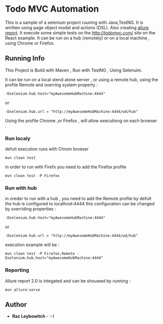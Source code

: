 # Todo MVC Automation
This is a sample of a selenium project ruuning with Java,TestNG.
It is wiritten using page object modal and actions (DSL).
Also creating [allure report](http://allure.qatools.ru). 
It execute some simple tests on the http://todomvc.com/ site on the React example.
It can be run on a hub (remotely) or on a local machine , using Chrome or Firefox. 
## Running Info
This Project is Build with Maven , Run with TestNG , Using Selenuim.

It can be run on a local stend alone server , or using a remote hub, using the profile Remote and overring system property :
```
-Dselenium.hub.host="myAwesomeHubMachine:4444" 
```
or
```
-Dselenium.hub.url = "http://myAwesomeHubMachine:4444/wd/hub"
```
Using the profile Chrome ,or Firefox , will allow executiong on each browser .
### Run localy 
defult execution runs with Chrom broeser 
```
mvn clean test 
```
in order to run with Firefx you need to add the Firefox profile 
```
mvn clean test -P Firefox
```
### Run with hub
in oreder to run with a hub , you need to add the Remote profile 
by defult the hub is configured to localhost:4444 this configuration can be changed by overriding properties :
```
-Dselenium.hub.host="myAwesomeHubMachine:4444" 
```
or
```
-Dselenium.hub.url = "http://myAwesomeHubMachine:4444/wd/hub"
```
execution example will be :
```
mvn clean test -P Firefox,Remote -Dselenium.hub.host="myAwesomeHubMachine:4444" 
```
### Reporting  
Allure report 2.0 is integated and can be shouwed by running :
```
mvn allure:serve
```

## Author

* **Raz Leybowitch** - *:-)* 

